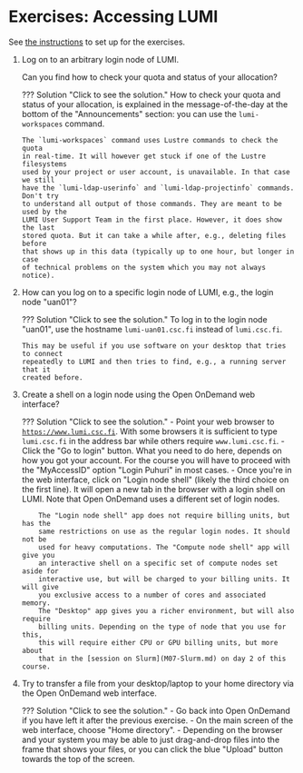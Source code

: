 # Exercises: Accessing LUMI

See [the instructions](index.md#setting-up-for-the-exercises)
to set up for the exercises.

1.  Log on to an arbitrary login node of LUMI.

    Can you find how to check your quota and status of your allocation?

    ??? Solution "Click to see the solution."
        How to check your quota and status of your allocation, is explained in
        the message-of-the-day at the bottom of the "Announcements" section:
        you can use the `lumi-workspaces` command.

        The `lumi-workspaces` command uses Lustre commands to check the quota
        in real-time. It will however get stuck if one of the Lustre filesystems
        used by your project or user account, is unavailable. In that case we still
        have the `lumi-ldap-userinfo` and `lumi-ldap-projectinfo` commands. Don't try
        to understand all output of those commands. They are meant to be used by the 
        LUMI User Support Team in the first place. However, it does show the last
        stored quota. But it can take a while after, e.g., deleting files before
        that shows up in this data (typically up to one hour, but longer in case
        of technical problems on the system which you may not always notice).


2.  How can you log on to a specific login node of LUMI, e.g., the login node "uan01"?
  
    ??? Solution "Click to see the solution."
        To log in to the login node "uan01", use the hostname `lumi-uan01.csc.fi`
        instead of `lumi.csc.fi`.

        This may be useful if you use software on your desktop that tries to connect
        repeatedly to LUMI and then tries to find, e.g., a running server that it 
        created before.

3.  Create a shell on a login node using the Open OnDemand web interface?
  
    ??? Solution "Click to see the solution."
        -   Point your web browser to 
            [`https://www.lumi.csc.fi`](https://www.lumi.csc.fi). 
            With some browsers
            it is sufficient to type `lumi.csc.fi` in the address bar while others
            require `www.lumi.csc.fi`.
        -   Click the "Go to login" button. What you need to do here, depends on how
            you got your account. For the course you will have to proceed with the 
            "MyAccessID" option "Login Puhuri" in most cases.
        -   Once you're in the web interface, click on "Login node shell" (likely the third
            choice on the first line). It will open a new tab in the browser with a login shell
            on LUMI. Note that Open OnDemand uses a different set of login nodes.

            The "Login node shell" app does not require billing units, but has the
            same restrictions on use as the regular login nodes. It should not be
            used for heavy computations. The "Compute node shell" app will give you
            an interactive shell on a specific set of compute nodes set aside for
            interactive use, but will be charged to your billing units. It will give
            you exclusive access to a number of cores and associated memory. 
            The "Desktop" app gives you a richer environment, but will also require
            billing units. Depending on the type of node that you use for this,
            this will require either CPU or GPU billing units, but more about 
            that in the [session on Slurm](M07-Slurm.md) on day 2 of this course.

4.  Try to transfer a file from your desktop/laptop to your home directory via the Open OnDemand web interface.

    ??? Solution "Click to see the solution."
        -   Go back into Open OnDemand if you have left it after the previous exercise.
        -   On the main screen of the web interface, choose "Home directory".
        -   Depending on the browser and your system you may be able to just drag-and-drop files 
            into the frame that shows your files, or you can click the blue "Upload" button towards
            the top of the screen.
